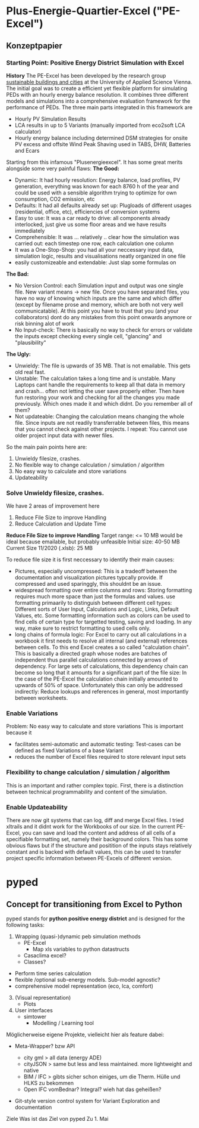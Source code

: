 # Plus-Energie-Quartier-Excel ("PE-Excel")
## Konzeptpapier 
### Starting Point: Positive Energy District Simulation with Excel
**History**
The PE-Excel has been developed by the research group [sustainable buildings and cities](https://res.technikum-wien.at/sbc/) at the University of Applied Science Vienna. The initial goal was to create a efficient yet flexible platform for simulating PEDs with an hourly energy balance resolution. It combines three different models and simulations into a comprehensive evaluation framework for the performance of PEDs. The three main parts integrated in this framework are
* Hourly PV Simulation Results 
* LCA results in up to 5 Variants (manually imported from eco2soft LCA calculator)  
* Hourly energy balance including determined DSM strategies for onsite PV excess and offsite Wind Peak Shaving used in TABS, DHW, Batteries and Ecars

Starting from this infamous "Plusenergieexcel". It has some great merits alongside some very painful flaws:
**The Good:**
* Dynamic: It had hourly resolution: Energy balance, load profiles, PV generation, everything was known for each 8760 h of the year and could be used with a sensible algorithm trying to optimize for own consumption, CO2 emission, etc
* Defaults: It had all defaults already set up: Plugloads of different usages (residential, office, etc), efficiencies of conversion systems
* Easy to use: It was a car ready to drive: all components already interlocked, just give us some floor areas and we have results immediately
* Comprehensible: It was … relatively .. clear how the simulation was carried out: each timestep one row, each calculation one column
* It was a One-Stop-Shop: you had all your neccessary input data, simulation logic, results and visualisations neatly organized in one file
* easily customizeable and extendable: Just slap some formulas on
	
**The Bad:**
* No Version Control: each Simulation input and output was one single file. New variant means -> new file. Once you have separated files, you have no way of knowing which inputs are the same and which differ (except by filename prose and memory, which are both not very well communicatable). At this point you have to trust that you (and your collaborators) dont do any mistakes from this point onwards anymore or risk binning alot of work
* No Input-check: There is basically no way to check for errors or validate the inputs except checking every single cell, "glancing" and "plausibility"
	
**The Ugly:**
* Unwieldy: The file is upwards of 35 MB. That is not emailable. This gets old real fast.
* Unstable: The calculation takes a long time and is unstable. Many Laptops cant handle the requirements to keep all that data in memory and crash… often not letting the user save properly either. Then have fun restoring your work and checking for all the changes you made previously. Which ones made it and which didnt. Do you remember all of them? 
* Not updateable: Changing the calculation means changing the whole file. Since inputs are not readily transferrable between files, this means that you cannot check against other projects. I repeat: You cannot use older project input data with newer files.
	
So the main pain points here are:
1. Unwieldy filesize, crashes.
2. No flexible way to change calculation / simulation / algorithm
3. No easy way to calculate and store variations
4. Updateability

 ### Solve Unwieldy filesize, crashes.
We have 2 areas of improvement here
1. Reduce File Size to improve Handling
2. Reduce Calculation and Update Time

**Reduce File Size to improve Handling**
Target range: <= 10 MB would be ideal  because emailable, but probably unfeasible
Initial size: 40-50 MB
Current Size 11/2020 (.xlsb): 25 MB

To reduce file size it is first neccessary to identify their main causes:
* Pictures, especially uncompressed: This is a tradeoff between the documentation and visualization pictures typcally provide. If compressed and used sparinggly, this shouldnt be an issue. 
* widespread formatting over entire columns and rows: Storing formatting requires much more space than just the formulas and values. use formatting primaarily to distinguish between different cell types: Different sorts of User Input, Calculations and Logic, Links, Default Values, etc. Some formatting information such as colors can be used to find cells of certain type for targetted testing, saving and loading. In any way, make sure to restrict formatting to used cells only. 
* long chains of formula logic: For Excel to carry out all calculations in a workbook it first needs to resolve all internal (and external) references between cells. To this end Excel creates a so called "calculation chain". This is basically a directed graph whose nodes are batches of independent thus parallel calculations connected by arrows of dependency. For large sets of calculations, this dependency chain can become so long that it amounts for a significant part of the file size: In the case of the PE-Excel the calculation chain initially amounted to upwards of 50% of space. Unfortunately this can only be addressed indirectly: Reduce lookups and references in general, most importantly between worksheets.   

### Enable Variations
Problem: No easy way to calculate and store variations
This is important because it 
* facilitates semi-automatic and automatic testing: Test-cases can be defined as fixed Variations of a base Variant
* reduces the number of Excel files required to store relevant input sets

### Flexibility to change calculation / simulation / algorithm
This is an important and rather complex topic.
First, there is a distinction between technical programmability and content of the simulation.

### Enable Updateability
There are now git systems that can log, diff and merge Excel files. I tried xltrails and it didnt work for the Workbooks of our size. 
In the current PE-Excel, you can save and load the content and address of all cells of a specifiable formatting set, namely their background colors. This has some obvious flaws but if the structure and positition of the inputs stays relatively constant and is backed with default values, this can be used to transfer project specific information between PE-Excels of different version.

# pyped  
## Concept for transitioning from Excel to Python

pyped stands for **python positive energy district** and is designed for the
following tasks:
1. Wrapping (quasi-)dynamic peb simulation methods
    * PE-Excel
        * Map xls variables to python datastructs
    * Casaclima excel?
    * Classes?
* Perform time series calculation
* flexible /optional sub-energy models. Sub-model agnostic?
* comprehensive model representation
    (eco, lca, comfort)
3. (Visual representation)
    * Plots
4. User interfaces
    * simtower
        * Modelling / Learning tool

Möglicherweise eigene Projekte, vielleicht hier als feature dabei:
* Meta-Wrapper? bzw API
    * city gml > all data (energy ADE)
    * cityJSON > same but less and less maintained. more lightweight and native
    * BIM / IFC > gibts sicher schon einiges, um die Therm. Hülle und HLKS zu bekommen
    * Open IFC vomBednar? Integral? wieh hat das geheißen?

* Git-style version control system for Variant Exploration and documentation

Ziele Was ist das Ziel von pyped
Zu 1. Mai
